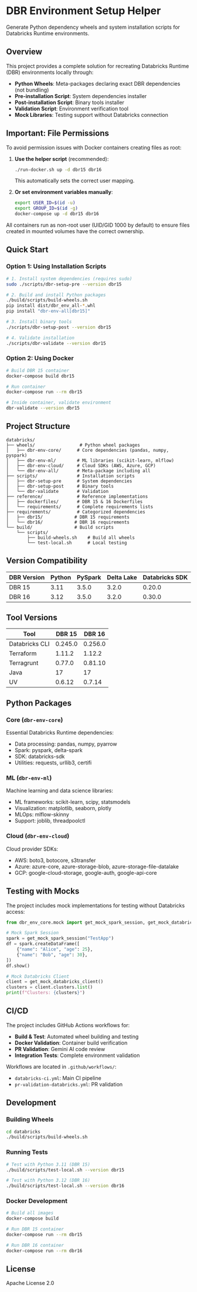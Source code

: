 # DBR Environment Setup Helper

Generate Python dependency wheels and system installation scripts for Databricks Runtime environments.

## Overview

This project provides a complete solution for recreating Databricks Runtime (DBR) environments locally through:

- **Python Wheels**: Meta-packages declaring exact DBR dependencies (not bundling)
- **Pre-installation Script**: System dependencies installer
- **Post-installation Script**: Binary tools installer
- **Validation Script**: Environment verification tool
- **Mock Libraries**: Testing support without Databricks connection

## Important: File Permissions

To avoid permission issues with Docker containers creating files as root:

1. **Use the helper script** (recommended):
   ```bash
   ./run-docker.sh up -d dbr15 dbr16
   ```
   This automatically sets the correct user mapping.

2. **Or set environment variables manually**:
   ```bash
   export USER_ID=$(id -u)
   export GROUP_ID=$(id -g)
   docker-compose up -d dbr15 dbr16
   ```

All containers run as non-root user (UID/GID 1000 by default) to ensure files created in mounted volumes have the correct ownership.

## Quick Start

### Option 1: Using Installation Scripts

```bash
# 1. Install system dependencies (requires sudo)
sudo ./scripts/dbr-setup-pre --version dbr15

# 2. Build and install Python packages
./build/scripts/build-wheels.sh
pip install dist/dbr_env_all-*.whl
pip install "dbr-env-all[dbr15]"

# 3. Install binary tools
./scripts/dbr-setup-post --version dbr15

# 4. Validate installation
./scripts/dbr-validate --version dbr15
```

### Option 2: Using Docker

```bash
# Build DBR 15 container
docker-compose build dbr15

# Run container
docker-compose run --rm dbr15

# Inside container, validate environment
dbr-validate --version dbr15
```

## Project Structure

```
databricks/
├── wheels/                 # Python wheel packages
│   ├── dbr-env-core/      # Core dependencies (pandas, numpy, pyspark)
│   ├── dbr-env-ml/        # ML libraries (scikit-learn, mlflow)
│   ├── dbr-env-cloud/     # Cloud SDKs (AWS, Azure, GCP)
│   └── dbr-env-all/       # Meta-package including all
├── scripts/               # Installation scripts
│   ├── dbr-setup-pre      # System dependencies
│   ├── dbr-setup-post     # Binary tools
│   └── dbr-validate       # Validation
├── reference/             # Reference implementations
│   ├── dockerfiles/       # DBR 15 & 16 Dockerfiles
│   └── requirements/      # Complete requirements lists
├── requirements/          # Categorized dependencies
│   ├── dbr15/            # DBR 15 requirements
│   └── dbr16/            # DBR 16 requirements
└── build/                # Build scripts
    └── scripts/
        ├── build-wheels.sh    # Build all wheels
        └── test-local.sh      # Local testing

```

## Version Compatibility

| DBR Version | Python | PySpark | Delta Lake | Databricks SDK |
|------------|--------|---------|------------|----------------|
| DBR 15     | 3.11   | 3.5.0   | 3.2.0      | 0.20.0        |
| DBR 16     | 3.12   | 3.5.0   | 3.2.0      | 0.30.0        |

## Tool Versions

| Tool           | DBR 15   | DBR 16    |
|---------------|----------|-----------|
| Databricks CLI| 0.245.0  | 0.256.0   |
| Terraform     | 1.11.2   | 1.12.2    |
| Terragrunt    | 0.77.0   | 0.81.10   |
| Java          | 17       | 17        |
| UV            | 0.6.12   | 0.7.14    |

## Python Packages

### Core (`dbr-env-core`)
Essential Databricks Runtime dependencies:
- Data processing: pandas, numpy, pyarrow
- Spark: pyspark, delta-spark
- SDK: databricks-sdk
- Utilities: requests, urllib3, certifi

### ML (`dbr-env-ml`)
Machine learning and data science libraries:
- ML frameworks: scikit-learn, scipy, statsmodels
- Visualization: matplotlib, seaborn, plotly
- MLOps: mlflow-skinny
- Support: joblib, threadpoolctl

### Cloud (`dbr-env-cloud`)
Cloud provider SDKs:
- AWS: boto3, botocore, s3transfer
- Azure: azure-core, azure-storage-blob, azure-storage-file-datalake
- GCP: google-cloud-storage, google-auth, google-api-core

## Testing with Mocks

The project includes mock implementations for testing without Databricks access:

```python
from dbr_env_core.mock import get_mock_spark_session, get_mock_databricks_client

# Mock Spark Session
spark = get_mock_spark_session("TestApp")
df = spark.createDataFrame([
    {"name": "Alice", "age": 25},
    {"name": "Bob", "age": 30},
])
df.show()

# Mock Databricks Client
client = get_mock_databricks_client()
clusters = client.clusters.list()
print(f"Clusters: {clusters}")
```

## CI/CD

The project includes GitHub Actions workflows for:

- **Build & Test**: Automated wheel building and testing
- **Docker Validation**: Container build verification
- **PR Validation**: Gemini AI code review
- **Integration Tests**: Complete environment validation

Workflows are located in `.github/workflows/`:
- `databricks-ci.yml`: Main CI pipeline
- `pr-validation-databricks.yml`: PR validation

## Development

### Building Wheels

```bash
cd databricks
./build/scripts/build-wheels.sh
```

### Running Tests

```bash
# Test with Python 3.11 (DBR 15)
./build/scripts/test-local.sh --version dbr15

# Test with Python 3.12 (DBR 16)
./build/scripts/test-local.sh --version dbr16
```

### Docker Development

```bash
# Build all images
docker-compose build

# Run DBR 15 container
docker-compose run --rm dbr15

# Run DBR 16 container
docker-compose run --rm dbr16
```

## License

Apache License 2.0
